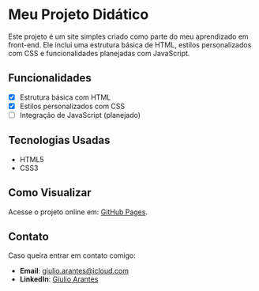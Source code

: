 # Meu Projeto Didático

Este projeto é um site simples criado como parte do meu aprendizado em front-end. Ele inclui uma estrutura básica de HTML, estilos personalizados com CSS e funcionalidades planejadas com JavaScript.

## Funcionalidades

- [x] Estrutura básica com HTML
- [x] Estilos personalizados com CSS
- [ ] Integração de JavaScript (planejado)

## Tecnologias Usadas

- HTML5
- CSS3

## Como Visualizar

Acesse o projeto online em: [GitHub Pages](https://giulioarantes.github.io/meu-projeto-didatico/).

## Contato

Caso queira entrar em contato comigo:
- **Email**: giulio.arantes@icloud.com
- **LinkedIn**: [Giulio Arantes](https://linkedin.com/in/giulio-arantes)
